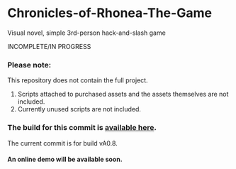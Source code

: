 # Chronicles-of-Rhonea-The-Game
Visual novel, simple 3rd-person hack-and-slash game

INCOMPLETE/IN PROGRESS



 ### Please note:
 
 This repository does not contain the full project. 
 
 1. Scripts attached to purchased assets and the assets themselves are not included.
 2. Currently unused scripts are not included.


### The build for this commit is [available here](https://drive.google.com/open?id=1MUX1HtWR7AR13XbC6-VP_VDymOV0DdJH).

The current commit is for build vA0.8.

#### An online demo will be available soon.


 
 
